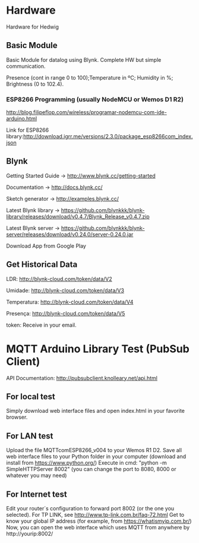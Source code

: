 # Hardware
Hardware for Hedwig

## Basic Module
Basic Module for datalog using Blynk. Complete HW but simple communication.

Presence (cont in range 0 to 100);Temperature in ºC; Humidity in %; Brightness (0 to 102.4).

### ESP8266 Programming (usually NodeMCU or Wemos D1 R2)
http://blog.filipeflop.com/wireless/programar-nodemcu-com-ide-arduino.html

Link for ESP8266 library:http://download.igrr.me/versions/2.3.0/package_esp8266com_index.json

## Blynk
Getting Started Guide -> http://www.blynk.cc/getting-started

Documentation -> http://docs.blynk.cc/

Sketch generator -> http://examples.blynk.cc/

Latest Blynk library -> https://github.com/blynkkk/blynk-library/releases/download/v0.4.7/Blynk_Release_v0.4.7.zip

Latest Blynk server -> https://github.com/blynkkk/blynk-server/releases/download/v0.24.0/server-0.24.0.jar


Download App from Google Play

## Get Historical Data
LDR: http://blynk-cloud.com/token/data/V2

Umidade: http://blynk-cloud.com/token/data/V3

Temperatura: http://blynk-cloud.com/token/data/V4

Presença: http://blynk-cloud.com/token/data/V5


token: Receive in your email.

# MQTT Arduino Library Test (PubSub Client)
API Documentation: http://pubsubclient.knolleary.net/api.html

## For local test
Simply download web interface files and open index.html in your favorite browser.

## For LAN test
Upload the file MQTTcomESP8266_v004 to your Wemos R1 D2.
Save all web interface files to your Python folder in your computer (download and install from https://www.python.org/)
Execute in cmd: "python -m SimpleHTTPServer 8002" (you can change the port to 8080, 8000 or whatever you may need)

## For Internet test
Edit your router´s configuration to forward port 8002 (or the one you selected). For TP LINK, see http://www.tp-link.com.br/faq-72.html
Get to know your global IP address (for example, from https://whatismyip.com.br/)
Now, you can open the web interface which uses MQTT from anywhere by http://yourip:8002/

